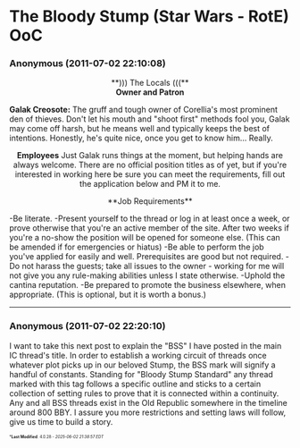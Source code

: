 # The Bloody Stump (Star Wars - RotE) OoC

### **Anonymous** (2011-07-02 22:10:08)

<div style="text-align: center;">
**))) The Locals (((**
</div>

<div style="text-align: center;">
<strong>Owner and Patron</strong>
</div>

**Galak Creosote:** The gruff and tough owner of Corellia's most prominent den of thieves. Don't let his mouth and "shoot first" methods fool you, Galak may come off harsh, but he means well and typically keeps the best of intentions. Honestly, he's quite nice, once you get to know him...
Really.<div style="text-align: center;">
<strong>Employees</strong>
Just Galak runs things at the moment, but helping hands are always welcome. There are no official position titles as of yet, but if you&#39;re interested in working here be sure you can meet the requirements, fill out the application below and PM it to me.
</div>

<div style="text-align: center;">
**Job Requirements**
</div>

-Be literate.
-Present yourself to the thread or log in at least once a week, or prove otherwise that you're an active member of the site. After two weeks if you're a no-show the position will be opened for someone else. (This can be amended if for emergencies or hiatus)
-Be able to perform the job you've applied for easily and well. Prerequisites are good but not required.
-Do not harass the guests; take all issues to the owner - working for me will not give you any rule-making abilities unless I state otherwise.
-Uphold the cantina reputation.
-Be prepared to promote the business elsewhere, when appropriate. (This is optional, but it is worth a bonus.)

---

### **Anonymous** (2011-07-02 22:20:10)

I want to take this next post to explain the "BSS" I have posted in the main IC thread's title. In order to establish a working circuit of threads once whatever plot picks up in our beloved Stump, the BSS mark will signify a handful of constants. Standing for "Bloody Stump Standard" any thread marked with this tag follows a specific outline and sticks to a certain collection of setting rules to prove that it is connected within a continuity.
Any and all BSS threads exist in the Old Republic somewhere in the timeline around 800 BBY.
I assure you more restrictions and setting laws will follow, give us time to build a story.



<span style="font-size: 0.5em;">***Last Modified**: 4.0.28 - *2025-06-02 21:38:57 EDT*</span>